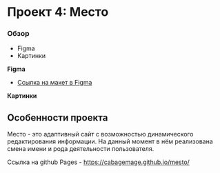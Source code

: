 # Проект 4: Место

### Обзор

* Figma
* Картинки

**Figma**

* [Ссылка на макет в Figma](https://www.figma.com/file/StZjf8HnoeLdiXS7dYrLAh/JavaScript.-Sprint-4)

**Картинки**

## Особенности проекта

Место - это адаптивный сайт с возможностью динамического редактирования информации. На данный момент в нём реализована смена имени и рода деятельности пользователя. 

Ссылка на github Pages - https://cabagemage.github.io/mesto/ 